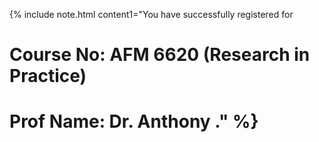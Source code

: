 {% include note.html content1="You have successfully registered for <br>
# Course No: AFM 6620 (Research in Practice)<br>
# Prof Name: Dr. Anthony ." %}
